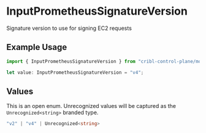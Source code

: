 # InputPrometheusSignatureVersion

Signature version to use for signing EC2 requests

## Example Usage

```typescript
import { InputPrometheusSignatureVersion } from "cribl-control-plane/models";

let value: InputPrometheusSignatureVersion = "v4";
```

## Values

This is an open enum. Unrecognized values will be captured as the `Unrecognized<string>` branded type.

```typescript
"v2" | "v4" | Unrecognized<string>
```